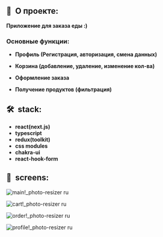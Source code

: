<h2><b>🍕&nbsp;&nbsp;О проекте:</b></h2>

 <b>Приложение для заказа еды :)</b>
  <h3>Основные функции:</h3>
  
   - <b>Профиль (Регистрация, авторизация, смена данных)</b>

   - <b>Корзина (добавление, удаление, изменение кол-ва)</b>

   - <b>Оформление заказа</b>

   - <b>Получение продуктов (фильтрация) </b>

<h2><b>🛠&nbsp;&nbsp;stack:</b></h2>

- <b>react(next.js)</b>
- <b>typescript</b>
- <b>redux(toolkit)</b>
- <b>css modules</b>
- <b>chakra-ui</b>
-  <b>react-hook-form</b>

<h2><b>📸&nbsp;&nbsp;screens:</b></h2>

![main!_photo-resizer ru](https://user-images.githubusercontent.com/79608355/157014682-dc522967-ee3d-4f3e-9cb5-58719f04873e.PNG)

![cart!_photo-resizer ru](https://user-images.githubusercontent.com/79608355/157014898-401bcfb8-79e4-4a10-a344-4a4882d7c807.PNG)

![order!_photo-resizer ru](https://user-images.githubusercontent.com/79608355/157015076-2275d71b-5ecc-4948-8009-bdb57ed01071.PNG)

![profile!_photo-resizer ru](https://user-images.githubusercontent.com/79608355/157015470-be802da3-6b39-46e8-9ec6-670442c0e516.PNG)
